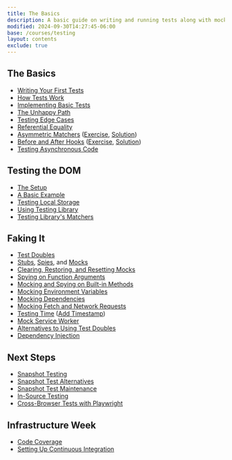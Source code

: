 ```yaml
---
title: The Basics
description: A basic guide on writing and running tests along with mock setups.
modified: 2024-09-30T14:27:45-06:00
base: /courses/testing
layout: contents
exclude: true
---
```


## The Basics

- [Writing Your First Tests](the-basics.md)
- [How Tests Work](how-tests-work.md)
- [Implementing Basic Tests](basic-math.md)
- [The Unhappy Path](unhappy-path.md)
- [Testing Edge Cases](error-handling-and-edge-case-testing.md)
- [Referential Equality](beyond-strict-equality.md)
- [Asymmetric Matchers](asymmetric-matchers.md) ([Exercise](asymmetric-matchers-exercise.md), [Solution](asymmetric-matchers-solution.md))
- [Before and After Hooks](setting-up-and-tearing-down-with-hooks.md) ([Exercise](vitests-hooks-exercise.md), [Solution](vitest-hooks-solution.md))
- [Testing Asynchronous Code](testing-asynchronous-code.md)

## Testing the DOM

- [The Setup](testing-the-dom.md)
- [A Basic Example](testing-the-dom-example.md)
- [Testing Local Storage](testing-local-storage.md)
- [Using Testing Library](testing-library.md)
- [Testing Library's Matchers](testing-library-matchers.md)

## Faking It

- [Test Doubles](test-doubles.md)
- [Stubs](stubs.md), [Spies](spies.md), and [Mocks](mocks.md)
- [Clearing, Restoring, and Resetting Mocks](clearing-restoring-and-resetting-mocks.md)
- [Spying on Function Arguments](testing-function-arguments.md)
- [Mocking and Spying on Built-in Methods](mock-spy-secret-input-example.md)
- [Mocking Environment Variables](mocking-environment-variables.md)
- [Mocking Dependencies](mocking-dependencies.md)
- [Mocking Fetch and Network Requests](mocking-fetch-and-network-requests.md)
- [Testing Time](mocking-time.md) ([Add Timestamp](exercise-add-timestamp.md))
- [Mock Service Worker](testing-with-mock-service-worker.md)
- [Alternatives to Using Test Doubles](alternatives-to-using-test-doubles.md)
- [Dependency Injection](dependency-injection.md)

## Next Steps

- [Snapshot Testing](snapshot-testing.md)
- [Snapshot Test Alternatives](snapshot-test-alternatives.md)
- [Snapshot Test Maintenance](snapshot-test-maintenance.md)
- [In-Source Testing](in-source-testing.md)
- [Cross-Browser Tests with Playwright](cross-browser-testing-with-playwright.md)

## Infrastructure Week

- [Code Coverage](code-coverage.md)
- [Setting Up Continuous Integration](continuous-integration.md)
